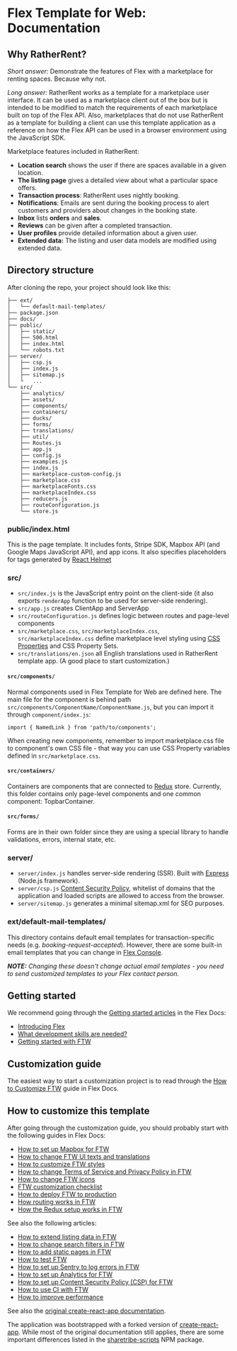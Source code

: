 # Flex Template for Web: Documentation

## Why RatherRent?

_Short answer:_ Demonstrate the features of Flex with a marketplace for renting spaces. Because why
not.

_Long answer:_ RatherRent works as a template for a marketplace user interface. It can be used as a
marketplace client out of the box but is intended to be modified to match the requirements of each
marketplace built on top of the Flex API. Also, marketplaces that do not use RatherRent as a template
for building a client can use this template application as a reference on how the Flex API can be
used in a browser environment using the JavaScript SDK.

Marketplace features included in RatherRent:

- **Location search** shows the user if there are spaces available in a given location.
- **The listing page** gives a detailed view about what a particular space offers.
- **Transaction process**: RatherRent uses nightly booking.
- **Notifications**: Emails are sent during the booking process to alert customers and providers
  about changes in the booking state.
- **Inbox** lists **orders** and **sales**.
- **Reviews** can be given after a completed transaction.
- **User profiles** provide detailed information about a given user.
- **Extended data:** The listing and user data models are modified using extended data.

## Directory structure

After cloning the repo, your project should look like this:

```
├── ext/
│   └── default-mail-templates/
├── package.json
├── docs/
├── public/
│   ├── static/
│   ├── 500.html
│   ├── index.html
│   └── robots.txt
├── server/
│   ├── csp.js
│   ├── index.js
│   ├── sitemap.js
│   └   ...
└── src/
    ├── analytics/
    ├── assets/
    ├── components/
    ├── containers/
    ├── ducks/
    ├── forms/
    ├── translations/
    ├── util/
    ├── Routes.js
    ├── app.js
    ├── config.js
    ├── examples.js
    ├── index.js
    ├── marketplace-custom-config.js
    ├── marketplace.css
    ├── marketplaceFonts.css
    ├── marketplaceIndex.css
    ├── reducers.js
    ├── routeConfiguration.js
    └── store.js
```

### public/index.html

This is the page template. It includes fonts, Stripe SDK, Mapbox API (and Google Maps JavaScript
API), and app icons. It also specifies placeholders for tags generated by
[React Helmet](https://github.com/nfl/react-helmet)

### src/

- `src/index.js` is the JavaScript entry point on the client-side (it also exports `renderApp`
  function to be used for server-side rendering).
- `src/app.js` creates ClientApp and ServerApp
- `src/routeConfiguration.js` defines logic between routes and page-level components
- `src/marketplace.css`, `src/marketplaceIndex.css`, `src/marketplaceIndex.css` define marketplace
  level styling using [CSS Properties](http://cssnext.io/features/#custom-properties-var) and CSS
  Property Sets.
- `src/translations/en.json` all English translations used in RatherRent template app. (A good place
  to start customization.)

#### `src/components/`

Normal components used in Flex Template for Web are defined here. The main file for the component is
behind path `src/components/ComponentName/ComponentName.js`, but you can import it through
`component/index.js`:

`import { NamedLink } from 'path/to/components';`

When creating new components, remember to import marketplace.css file to component's own CSS file -
that way you can use CSS Property variables defined in `src/marketplace.css`.

#### `src/containers/`

Containers are components that are connected to [Redux](https://redux.js.org/) store. Currently,
this folder contains only page-level components and one common component: TopbarContainer.

#### `src/forms/`

Forms are in their own folder since they are using a special library to handle validations, errors,
internal state, etc.

### server/

- `server/index.js` handles server-side rendering (SSR). Built with [Express](http://expressjs.com)
  (Node.js framework).
- `server/csp.js` [Content Security Policy](https://content-security-policy.com), whitelist of
  domains that the application and loaded scripts are allowed to access from the browser.
- `server/sitemap.js` generates a minimal sitemap.xml for SEO purposes.

### ext/default-mail-templates/

This directory contains default email templates for transaction-specific needs (e.g.
_booking-request-accepted_). However, there are some built-in email templates that you can change in
[Flex Console](http://flex-console.sharetribe.com/email-templates/email-changed).

_**NOTE:** Changing these doesn't change actual email templates - you need to send customized
templates to your Flex contact person._

## Getting started

We recommend going through the
[Getting started articles](https://www.sharetribe.com/docs/background/getting-started/) in the Flex
Docs:

- [Introducing Flex](https://www.sharetribe.com/docs/background/introducing-flex/)
- [What development skills are needed?](https://www.sharetribe.com/docs/background/development-skills/)
- [Getting started with FTW](https://www.sharetribe.com/docs/tutorials/getting-started-with-ftw/)

## Customization guide

The easiest way to start a customization project is to read through the
[How to Customize FTW](https://www.sharetribe.com/docs/guides/how-to-customize-ftw/) guide in Flex
Docs.

## How to customize this template

After going through the customization guide, you should probably start with the following guides in
Flex Docs:

- [How to set up Mapbox for FTW](https://www.sharetribe.com/docs/guides/how-to-set-up-mapbox-for-ftw/)
- [How to change FTW UI texts and translations](https://www.sharetribe.com/docs/guides/how-to-change-ftw-ui-texts-and-translations/)
- [How to customize FTW styles](https://www.sharetribe.com/docs/guides/how-to-customize-ftw-styles/)
- [How to change Terms of Service and Privacy Policy in FTW](https://www.sharetribe.com/docs/guides/how-to-change-tos-and-privacy-policy-in-ftw/)
- [How to change FTW icons](https://www.sharetribe.com/docs/guides/how-to-change-ftw-icons/)
- [FTW customization checklist](https://www.sharetribe.com/docs/guides/ftw-customization-checklist/)
- [How to deploy FTW to production](https://www.sharetribe.com/docs/guides/how-to-deploy-ftw-to-production/)
- [How routing works in FTW](https://www.sharetribe.com/docs/background/ftw-routing/)
- [How the Redux setup works in FTW](https://www.sharetribe.com/docs/background/ftw-redux/)

See also the following articles:

- [How to extend listing data in FTW](https://www.sharetribe.com/docs/guides/how-to-extend-listing-data-in-ftw/)
- [How to change search filters in FTW](https://www.sharetribe.com/docs/guides/how-to-change-search-filters-in-ftw/)
- [How to add static pages in FTW](https://www.sharetribe.com/docs/guides/how-to-add-static-pages-in-ftw/)
- [How to test FTW](https://www.sharetribe.com/docs/guides/how-to-test-ftw/)
- [How to set up Sentry to log errors in FTW](https://www.sharetribe.com/docs/guides/how-to-set-up-sentry-to-log-errors-in-ftw/)
- [How to set up Analytics for FTW](https://www.sharetribe.com/docs/guides/how-to-set-up-analytics-for-ftw/)
- [How to set up Content Security Policy (CSP) for FTW](https://www.sharetribe.com/docs/guides/how-to-set-up-csp-for-ftw/)
- [How to use CI with FTW](https://www.sharetribe.com/docs/guides/how-to-use-ci-with-ftw/)
- [How to improve performance](https://www.sharetribe.com/docs/guides/how-to-improve-performance/)

See also the
[original create-react-app documentation](https://github.com/sharetribe/create-react-app/blob/master/packages/react-scripts/template/README.md).

The application was bootstrapped with a forked version of
[create-react-app](https://github.com/facebookincubator/create-react-app). While most of the
original documentation still applies, there are some important differences listed in the
[sharetribe-scripts](https://www.npmjs.com/package/sharetribe-scripts) NPM package.
